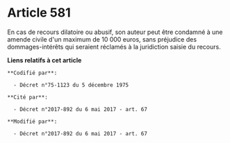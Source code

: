 # Article 581

En cas de recours dilatoire ou abusif, son auteur peut être condamné à une amende civile d'un maximum de 10 000 euros, sans
préjudice des dommages-intérêts qui seraient réclamés à la juridiction saisie du recours.

**Liens relatifs à cet article**

	**Codifié par**:

	  - Décret n°75-1123 du 5 décembre 1975

	**Cité par**:

	  - Décret n°2017-892 du 6 mai 2017 - art. 67

	**Modifié par**:

	  - Décret n°2017-892 du 6 mai 2017 - art. 67
